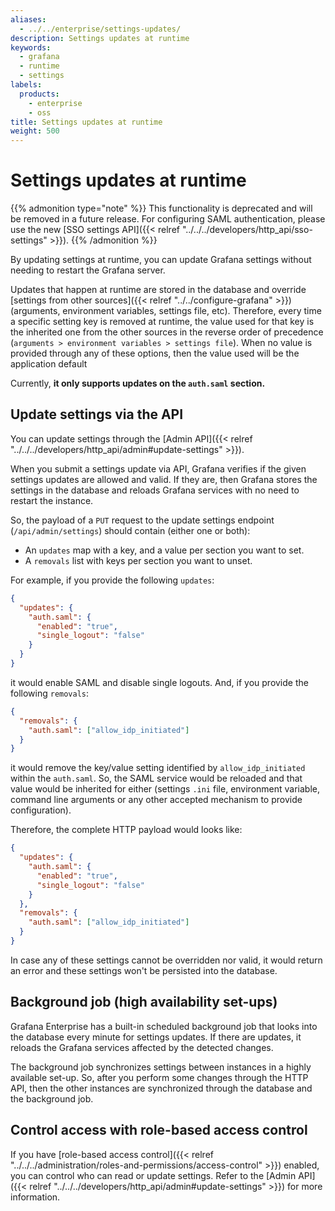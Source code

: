 ```yaml
---
aliases:
  - ../../enterprise/settings-updates/
description: Settings updates at runtime
keywords:
  - grafana
  - runtime
  - settings
labels:
  products:
    - enterprise
    - oss
title: Settings updates at runtime
weight: 500
---
```


# Settings updates at runtime

{{% admonition type="note" %}}
This functionality is deprecated and will be removed in a future release. For configuring SAML authentication, please use the new [SSO settings API]({{< relref "../../../developers/http_api/sso-settings" >}}).
{{% /admonition %}}

By updating settings at runtime, you can update Grafana settings without needing to restart the Grafana server.

Updates that happen at runtime are stored in the database and override
[settings from other sources]({{< relref "../../configure-grafana" >}})
(arguments, environment variables, settings file, etc). Therefore, every time a specific setting key is removed at runtime,
the value used for that key is the inherited one from the other sources in the reverse order of precedence
(`arguments > environment variables > settings file`). When no value is provided through any of these options, then the value used will be the application default

Currently, **it only supports updates on the `auth.saml` section.**

## Update settings via the API

You can update settings through the [Admin API]({{< relref "../../../developers/http_api/admin#update-settings" >}}).

When you submit a settings update via API, Grafana verifies if the given settings updates are allowed and valid. If they are, then Grafana stores the settings in the database and reloads
Grafana services with no need to restart the instance.

So, the payload of a `PUT` request to the update settings endpoint (`/api/admin/settings`)
should contain (either one or both):

- An `updates` map with a key, and a value per section you want to set.
- A `removals` list with keys per section you want to unset.

For example, if you provide the following `updates`:

```json
{
  "updates": {
    "auth.saml": {
      "enabled": "true",
      "single_logout": "false"
    }
  }
}
```

it would enable SAML and disable single logouts. And, if you provide the following `removals`:

```json
{
  "removals": {
    "auth.saml": ["allow_idp_initiated"]
  }
}
```

it would remove the key/value setting identified by `allow_idp_initiated` within the `auth.saml`.
So, the SAML service would be reloaded and that value would be inherited for either (settings `.ini` file,
environment variable, command line arguments or any other accepted mechanism to provide configuration).

Therefore, the complete HTTP payload would looks like:

```json
{
  "updates": {
    "auth.saml": {
      "enabled": "true",
      "single_logout": "false"
    }
  },
  "removals": {
    "auth.saml": ["allow_idp_initiated"]
  }
}
```

In case any of these settings cannot be overridden nor valid, it would return an error and these settings
won't be persisted into the database.

## Background job (high availability set-ups)

Grafana Enterprise has a built-in scheduled background job that looks into the database every minute for
settings updates. If there are updates, it reloads the Grafana services affected by the detected changes.

The background job synchronizes settings between instances in a highly available set-up. So, after you perform some changes through the
HTTP API, then the other instances are synchronized through the database and the background job.

## Control access with role-based access control

If you have [role-based access control]({{< relref "../../../administration/roles-and-permissions/access-control" >}}) enabled, you can control who can read or update settings.
Refer to the [Admin API]({{< relref "../../../developers/http_api/admin#update-settings" >}}) for more information.
